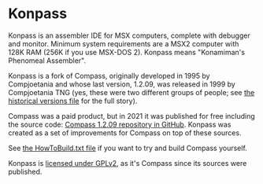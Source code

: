 # Konpass

Konpass is an assembler IDE for MSX computers, complete with debugger and monitor. Minimum system requirements are a MSX2 computer with 128K RAM (256K if you use MSX-DOS 2). Konpass means "Konamiman's Phenomeal Assembler".

Konpass is a fork of Compass, originally developed in 1995 by Compjoetania and whose last version, 1.2.09, was released in 1999 by Compjoetania TNG (yes, these were two different groups of people; see [the historical versions file](docs/COMPASSV.TXT) for the full story).

Compass was a paid product, but in 2021 it was published for free including the source code: [Compass 1.2.09 repository in GitHub](https://github.com/turbor/compass-1.2-sources). Konpass was created as a set of improvements for Compass on top of these sources.

See [the HowToBuild.txt file](src/HowToBuild.txt) if you want to try and build Compass yourself.

Konpass is [licensed under GPLv2](LICENSE), as it's Compass since its sources were published.
